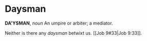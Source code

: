 # Daysman

**DA'YSMAN**, _noun_ An umpire or arbiter; a mediator.

Neither is there any _daysman_ betwixt us. [[Job 9#33|Job 9:33]].